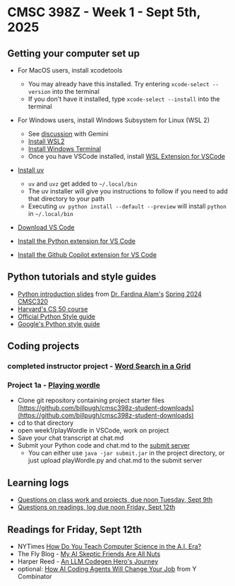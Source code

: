 # CMSC 398Z - Week 1 - Sept 5th, 2025

## Getting your computer set up

* For MacOS users, install xcodetools
    * You may already have this installed.  Try entering `xcode-select --version`
    into the terminal
    * If you don't have it installed, type `xcode-select --install` into the terminal

* For Windows users, install Windows Subsystem for Linux (WSL 2)
    * See [discussion](https://g.co/gemini/share/d677a8cc6b9d) with Gemini
    * [Install WSL2](https://learn.microsoft.com/en-us/windows/wsl/install)
    * [Install Windows Terminal](https://learn.microsoft.com/en-us/windows/terminal/install)
    * Once you have VSCode installed, install [WSL Extension for VSCode](https://learn.microsoft.com/en-us/windows/wsl/tutorials/wsl-vscode)


* [Install uv](https://docs.astral.sh/uv/getting-started/installation/)
    * `uv` and `uvz` get added to ``~/.local/bin``
    * The uv installer will give you instructions to follow if you need to add
    that directory to your path
    * Executing ``uv python install --default --preview`` will install `python`
    in `~/.local/bin`

* [Download VS Code](https://code.visualstudio.com/Download)

* [Install the Python extension for VS Code](https://marketplace.visualstudio.com/items?itemName=ms-python.python)

* [Install the Github Copilot extension for VS
Code](https://marketplace.visualstudio.com/items?itemName=GitHub.copilot)

## Python tutorials and style guides

* [Python introduction slides](https://docs.google.com/presentation/d/1tOC0EOiF4Dkavjz3To07wXC_EdKW32qvZyN3XizvMlo/edit?slide=id.p1#slide=id.p1)
from [Dr. Fardina Alam's](https://www.fardinafathmiulalam.com) [Spring 2024 CMSC320](https://cmsc320.github.io)
* [Harvard's CS 50 course](https://cs50.harvard.edu/python/)
* [Official Python Style guide](https://peps.python.org/pep-0008/)
* [Google's Python style guide](https://google.github.io/styleguide/pyguide.html)

## Coding projects

### completed instructor project - [Word Search in a Grid](wordSearch)
### Project 1a - [Playing wordle](playWordle)

* Clone git repository containing project starter files [https://github.com/billpugh/cmsc398z-student-downloads](https://github.com/billpugh/cmsc398z-student-downloads)
* cd to that directory
* open week1/playWordle in VSCode, work on project
* Save your chat transcript at chat.md
* Submit your Python code and chat.md to the [submit server](https://submit.cs.umd.edu/)
    * You can either use `java -jar submit.jar` in the project directory, or
    just upload playWordle.py and chat.md to the submit server

## Learning logs

* [Questions on class work and projects, due noon Tuesday, Sept 9th](https://forms.gle/F4z6GPH6Rso4p93y5) 
* [Questions on readings, log due noon Friday, Sept 12th](https://forms.gle/GCX2wAdP7UxswYHU6)

## Readings for Friday, Sept 12th

* NYTimes [How Do You Teach Computer Science in the A.I. Era?](https://www.nytimes.com/2025/06/30/business/computer-science-education-ai.html?unlocked_article_code=1.S08.mSBd.EL5BZbNtgtpE&smid=url-share)
* The Fly Blog - [My AI Skeptic Friends Are All Nuts](https://fly.io/blog/youre-all-nuts/)
* Harper Reed - [An LLM Codegen Hero's Journey](https://harper.blog/2025/04/17/an-llm-codegen-heros-journey/)
* optional: [How AI Coding Agents Will Change Your
    Job](https://youtu.be/TECDj4JUx7o?si=QX0wba-dXTQ7VbxV) from Y Combinator
